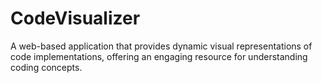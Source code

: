 # CodeVisualizer
A web-based application that provides dynamic visual representations of code implementations, offering an engaging resource for understanding coding concepts.
